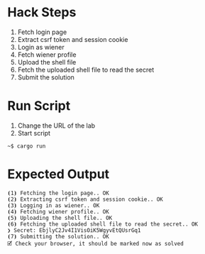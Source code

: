 # Hack Steps

1. Fetch login page
2. Extract csrf token and session cookie
3. Login as wiener
4. Fetch wiener profile
5. Upload the shell file
6. Fetch the uploaded shell file to read the secret
7. Submit the solution 


# Run Script

1. Change the URL of the lab
2. Start script

```
~$ cargo run
```

# Expected Output

```
⦗1⦘ Fetching the login page.. OK
⦗2⦘ Extracting csrf token and session cookie.. OK
⦗3⦘ Logging in as wiener.. OK
⦗4⦘ Fetching wiener profile.. OK
⦗5⦘ Uploading the shell file.. OK
⦗6⦘ Fetching the uploaded shell file to read the secret.. OK
❯ Secret: EbjlyC2Jv4I1VisOiK5WgyvEtQUsrGq1
⦗7⦘ Submitting the solution.. OK
🗹 Check your browser, it should be marked now as solved
```
